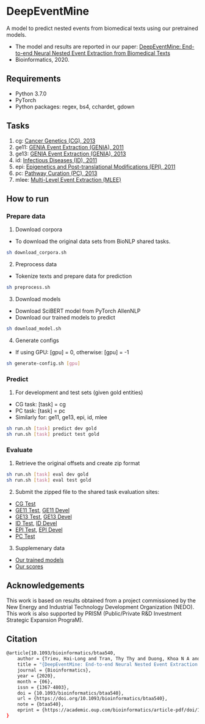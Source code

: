 # DeepEventMine
A model to predict nested events from biomedical texts using our pretrained models.

- The model and results are reported in our paper: [DeepEventMine: End-to-end Neural Nested Event Extraction from Biomedical Texts](https://doi.org/10.1093/bioinformatics/btaa540)
- Bioinformatics, 2020.

## Requirements
- Python 3.7.0
- PyTorch
- Python packages: regex, bs4, cchardet, gdown

## Tasks
1. cg: [Cancer Genetics (CG), 2013](http://2013.bionlp-st.org/tasks/cancer-genetics)
2. ge11: [GENIA Event Extraction (GENIA), 2011](http://2011.bionlp-st.org/home/genia-event-extraction-genia)
3. ge13: [GENIA Event Extraction (GENIA), 2013](http://bionlp.dbcls.jp/projects/bionlp-st-ge-2013/wiki/Overview)
4. id: [Infectious Diseases (ID), 2011](http://2011.bionlp-st.org/home/infectious-diseases)
5. epi: [Epigenetics and Post-translational Modifications (EPI), 2011](http://2011.bionlp-st.org/home/epigenetics-and-post-translational-modifications)
6. pc: [Pathway Curation (PC), 2013](http://2013.bionlp-st.org/tasks/pathway-curation)
7. mlee: [Multi-Level Event Extraction (MLEE)](http://nactem.ac.uk/MLEE/)

## How to run

### Prepare data
1. Download corpora
- To download the original data sets from BioNLP shared tasks.
```bash
sh download_corpora.sh
```

2. Preprocess data
- Tokenize texts and prepare data for prediction
```bash
sh preprocess.sh
```

3. Download models
- Download SciBERT model from PyTorch AllenNLP
- Download our trained models to predict
```bash
sh download_model.sh
```

4. Generate configs
- If using GPU: [gpu] = 0, otherwise: [gpu] = -1
```bash
sh generate-config.sh [gpu]
```

### Predict

1. For development and test sets (given gold entities)
- CG task: [task] = cg
- PC task: [task] = pc
- Similarly for: ge11, ge13, epi, id, mlee

```bash
sh run.sh [task] predict dev gold
sh run.sh [task] predict test gold
```

### Evaluate

1. Retrieve the original offsets and create zip format
```bash
sh run.sh [task] eval dev gold
sh run.sh [task] eval test gold
```

2. Submit the zipped file to the shared task evaluation sites:

- [CG Test](http://weaver.nlplab.org/~bionlp-st/BioNLP-ST-2013/CG/submission/)
- [GE11 Test](http://bionlp-st.dbcls.jp/GE/2011/eval-test/), [GE11 Devel](http://bionlp-st.dbcls.jp/GE/2011/eval-development/)
- [GE13 Test](http://bionlp-st.dbcls.jp/GE/2013/eval-test/), [GE13 Devel](http://bionlp-st.dbcls.jp/GE/2013/eval-development/)
- [ID Test](http://weaver.nlplab.org/~bionlp-st/BioNLP-ST/ID/test-eval.html), [ID Devel](http://weaver.nlplab.org/~bionlp-st/BioNLP-ST/ID/devel-eval.htm)
- [EPI Test](http://weaver.nlplab.org/~bionlp-st/BioNLP-ST/EPI/test-eval.html), [EPI Devel](http://weaver.nlplab.org/~bionlp-st/BioNLP-ST/EPI/devel-eval.htm)
- [PC Test](http://weaver.nlplab.org/~bionlp-st/BioNLP-ST-2013/PC/submission/)

3. Supplemenary data

- [Our trained models](https://b2share.eudat.eu/records/80d2de0c57d64419b722dc1afa375f28)
- [Our scores](https://b2share.eudat.eu/api/files/3cf6c1f4-5eed-4ee3-99c5-d99f5f011be3/scores.tar.gz)

## Acknowledgements
This work is based on results obtained from a project commissioned by the New Energy and Industrial Technology Development Organization (NEDO).
This work is also supported by PRISM (Public/Private R&D Investment Strategic Expansion PrograM).

## Citation
```bash
@article{10.1093/bioinformatics/btaa540,
    author = {Trieu, Hai-Long and Tran, Thy Thy and Duong, Khoa N A and Nguyen, Anh and Miwa, Makoto and Ananiadou, Sophia},
    title = "{DeepEventMine: End-to-end Neural Nested Event Extraction from Biomedical Texts}",
    journal = {Bioinformatics},
    year = {2020},
    month = {06},
    issn = {1367-4803},
    doi = {10.1093/bioinformatics/btaa540},
    url = {https://doi.org/10.1093/bioinformatics/btaa540},
    note = {btaa540},
    eprint = {https://academic.oup.com/bioinformatics/article-pdf/doi/10.1093/bioinformatics/btaa540/33399046/btaa540.pdf},
}
```